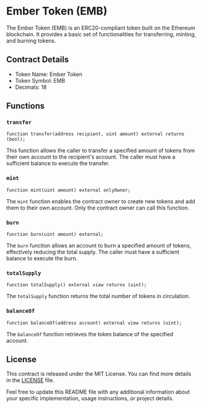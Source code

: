 # Ember Token (EMB)

The Ember Token (EMB) is an ERC20-compliant token built on the Ethereum blockchain. It provides a basic set of functionalities for transferring, minting, and burning tokens.

## Contract Details

- Token Name: Ember Token
- Token Symbol: EMB
- Decimals: 18

## Functions

### `transfer`

```solidity
function transfer(address recipient, uint amount) external returns (bool);
```

This function allows the caller to transfer a specified amount of tokens from their own account to the recipient's account. The caller must have a sufficient balance to execute the transfer.

### `mint`

```solidity
function mint(uint amount) external onlyOwner;
```

The `mint` function enables the contract owner to create new tokens and add them to their own account. Only the contract owner can call this function.

### `burn`

```solidity
function burn(uint amount) external;
```

The `burn` function allows an account to burn a specified amount of tokens, effectively reducing the total supply. The caller must have a sufficient balance to execute the burn.

### `totalSupply`

```solidity
function totalSupply() external view returns (uint);
```

The `totalSupply` function returns the total number of tokens in circulation.

### `balanceOf`

```solidity
function balanceOf(address account) external view returns (uint);
```

The `balanceOf` function retrieves the token balance of the specified account.

## License

This contract is released under the MIT License. You can find more details in the [LICENSE](LICENSE) file.

Feel free to update this README file with any additional information about your specific implementation, usage instructions, or project details.
